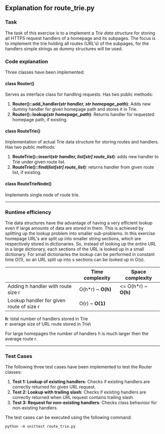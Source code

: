 ## Explanation for route_trie.py

### Task

The task of this exercise is to a implement a *Trie data structure* for storing all HTTPS request handlers of a homepage and its subpages. The focus is to implement the trie holding all routes (URL's) of the subpages, for the handlers simple strings as dummy structures will be used.

### Code explanation

Three classes have been implemented:

#### class Router()
Serves as interface class for handling requests. Has two public methods:
1. **Router()::add_handler(*str handler, str homepage_path*)**: Adds new dummy handler for given homepage path and stores it in Trie.
2. **Router()::lookup(*str homepage_path*)**: Returns handler for requested homepage path, if existing.

#### class RouteTrie()
Implementation of actual Trie data structure for storing routes and handlers. Has two public methods:
1. **RouteTrie()::insert(*str handler, list[str] route_list*)**: adds new handler to Trie under given route list.
2. **RouteTrie()::find(*list[str] route_list*)**: returns handler from given route list, if existing.

#### class RouteTrieNode()
Implements single node of route trie.

---

### Runtime efficiency

Trie data structures have the advantage of having a very efficient lookup even if large amounts of data are stored in them. This is achieved by splitting up the lookup problem into smaller sub-problems. In this exercise homepage URL's are split up into smaller string sections, which are respectively stored in dictionaries. So, instead of looking up the entire URL in a large dictionary, each sections of the URL is looked up in a small dictionary. For small dictionaries the lookup can be performed in constant time O(1), so an URL split up into s sections can be looked up in O(s).

|  | Time complexity | Space complexity |
| ------------------- | --------------- | ---------------- |
| Adding h handler with route size r | O(h*r) ~ **O(h)** | <= O(h*r) ~ **O(h)** |
| Lookup handler for given route of size r | O(r) ~ **O(1)** | |

**h**: total number of handlers stored in Trie\
**r**: average size of URL route stored in Trie\

For large homepages the number of handlers h is much larger then the average route r.

---

### Test Cases

The following three test cases have been implemented to test the Router classes:

1. **Test 1: Lookup of existing handlers**: Checks if existing handlers are correctly returned for given URL request.
2. **Test 2: Lookup with trailing slash**: Checks if existing handlers are correctly returned when URL request contains trailing slash.
3. **Test 3: Request for non-existing handlers**: Checks class behaviour for non-existing handlers.

The test cases can be executed using the following command:

```
python -m unittest route_trie.py
```